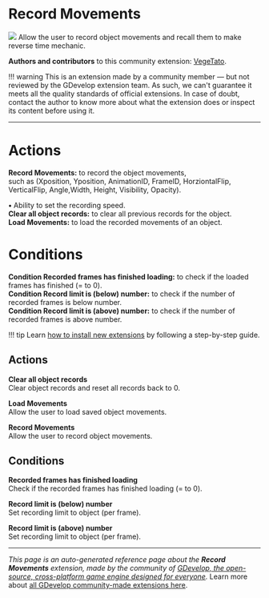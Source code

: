 # Record Movements

<img src="https://resources.gdevelop-app.com/assets/Icons/record-rec.svg" class="extension-icon"></img>
Allow the user to record object movements and recall them to make reverse time mechanic.

**Authors and contributors** to this community extension: [VegeTato](https://gd.games/VegeTato).

!!! warning
    This is an extension made by a community member — but not reviewed
    by the GDevelop extension team. As such, we can't guarantee it
    meets all the quality standards of official extensions. In case of
    doubt, contact the author to know more about what the extension
    does or inspect its content before using it.

---

# Actions

**Record Movements:** to record the object movements,  
such as (Xposition, Yposition, AnimationID, FrameID, HorziontalFlip, VerticalFlip, Angle,Width, Height, Visibility, Opacity).  

**•** Ability to set the recording speed.  
**Clear all object records:** to clear all previous records for the object.  
**Load Movements:** to load the recorded movements of an object.  
# Conditions

**Condition Recorded frames has finished loading:** to check if the loaded frames has finished (= to 0).  
**Condition Record limit is (below) number:** to check if the number of recorded frames is below number.  
**Condition Record limit is (above) number:** to check if the number of recorded frames is above number.

!!! tip
    Learn [how to install new extensions](/gdevelop5/extensions/search) by following a step-by-step guide.

## Actions

**Clear all object records**  
Clear object records and reset all records back to 0.

**Load Movements**  
Allow the user to load saved object movements.

**Record Movements**  
Allow the user to record object movements.

## Conditions

**Recorded frames has finished loading**  
Check if the recorded frames has finished loading (= to 0).

**Record limit is (below) number**  
Set recording limit to object (per frame).

**Record limit is (above) number**  
Set recording limit to object (per frame).



---

*This page is an auto-generated reference page about the **Record Movements** extension, made by the community of [GDevelop, the open-source, cross-platform game engine designed for everyone](https://gdevelop.io/).* Learn more about [all GDevelop community-made extensions here](/gdevelop5/extensions).